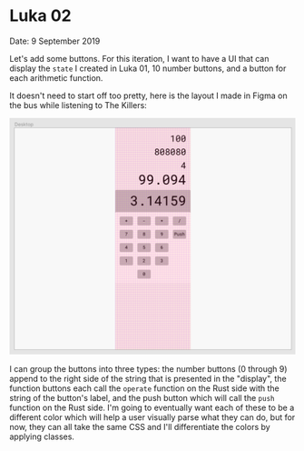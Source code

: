 # Luka 02

Date: 9 September 2019

Let's add some buttons. For this iteration, I want to have a UI that can display the `state` I created in Luka 01, 10 number buttons, and a button for each arithmetic function.  

It doesn't need to start off too pretty, here is the layout I made in Figma on the bus while listening to The Killers:

![A screenshot of Figma shows a calculator in the center of a frame called "Desktop". The design is bare with 10 number buttons, four arithmetic functions, and a button labeled push.](./images/FirstPassOfDesign.png)

I can group the buttons into three types: the number buttons (0 through 9) append to the right side of the string that is presented in the "display", the function buttons each call the `operate` function on the Rust side with the string of the button's label, and the push button which will call the `push` function on the Rust side. I'm going to eventually want each of these to be a different color which will help a user visually parse what they can do, but for now, they can all take the same CSS and I'll differentiate the colors by applying classes.


